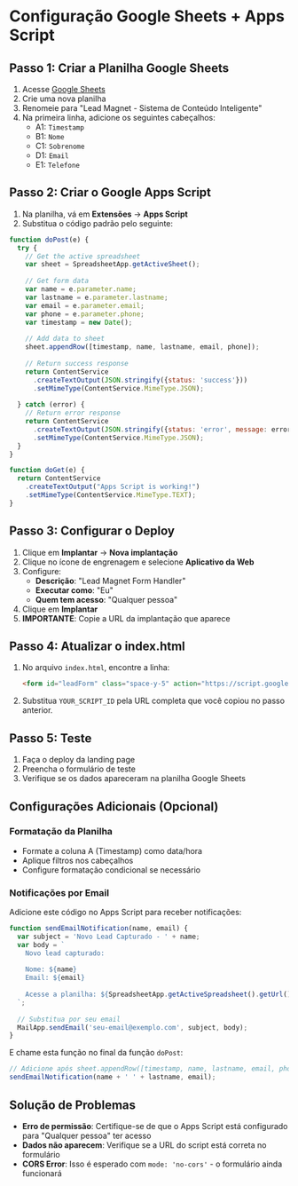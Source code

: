 # Configuração Google Sheets + Apps Script

## Passo 1: Criar a Planilha Google Sheets

1. Acesse [Google Sheets](https://sheets.google.com)
2. Crie uma nova planilha
3. Renomeie para "Lead Magnet - Sistema de Conteúdo Inteligente"
4. Na primeira linha, adicione os seguintes cabeçalhos:
   - A1: `Timestamp`
   - B1: `Nome`
   - C1: `Sobrenome`
   - D1: `Email`
   - E1: `Telefone`

## Passo 2: Criar o Google Apps Script

1. Na planilha, vá em **Extensões** → **Apps Script**
2. Substitua o código padrão pelo seguinte:

```javascript
function doPost(e) {
  try {
    // Get the active spreadsheet
    var sheet = SpreadsheetApp.getActiveSheet();
    
    // Get form data
    var name = e.parameter.name;
    var lastname = e.parameter.lastname;
    var email = e.parameter.email;
    var phone = e.parameter.phone;
    var timestamp = new Date();
    
    // Add data to sheet
    sheet.appendRow([timestamp, name, lastname, email, phone]);
    
    // Return success response
    return ContentService
      .createTextOutput(JSON.stringify({status: 'success'}))
      .setMimeType(ContentService.MimeType.JSON);
      
  } catch (error) {
    // Return error response
    return ContentService
      .createTextOutput(JSON.stringify({status: 'error', message: error.toString()}))
      .setMimeType(ContentService.MimeType.JSON);
  }
}

function doGet(e) {
  return ContentService
    .createTextOutput("Apps Script is working!")
    .setMimeType(ContentService.MimeType.TEXT);
}
```

## Passo 3: Configurar o Deploy

1. Clique em **Implantar** → **Nova implantação**
2. Clique no ícone de engrenagem e selecione **Aplicativo da Web**
3. Configure:
   - **Descrição**: "Lead Magnet Form Handler"
   - **Executar como**: "Eu"
   - **Quem tem acesso**: "Qualquer pessoa"
4. Clique em **Implantar**
5. **IMPORTANTE**: Copie a URL da implantação que aparece

## Passo 4: Atualizar o index.html

1. No arquivo `index.html`, encontre a linha:
   ```html
   <form id="leadForm" class="space-y-5" action="https://script.google.com/macros/s/YOUR_SCRIPT_ID/exec" method="POST">
   ```

2. Substitua `YOUR_SCRIPT_ID` pela URL completa que você copiou no passo anterior.

## Passo 5: Teste

1. Faça o deploy da landing page
2. Preencha o formulário de teste
3. Verifique se os dados apareceram na planilha Google Sheets

## Configurações Adicionais (Opcional)

### Formatação da Planilha
- Formate a coluna A (Timestamp) como data/hora
- Aplique filtros nos cabeçalhos
- Configure formatação condicional se necessário

### Notificações por Email
Adicione este código no Apps Script para receber notificações:

```javascript
function sendEmailNotification(name, email) {
  var subject = 'Novo Lead Capturado - ' + name;
  var body = `
    Novo lead capturado:
    
    Nome: ${name}
    Email: ${email}
    
    Acesse a planilha: ${SpreadsheetApp.getActiveSpreadsheet().getUrl()}
  `;
  
  // Substitua por seu email
  MailApp.sendEmail('seu-email@exemplo.com', subject, body);
}
```

E chame esta função no final da função `doPost`:
```javascript
// Adicione após sheet.appendRow([timestamp, name, lastname, email, phone]);
sendEmailNotification(name + ' ' + lastname, email);
```

## Solução de Problemas

- **Erro de permissão**: Certifique-se de que o Apps Script está configurado para "Qualquer pessoa" ter acesso
- **Dados não aparecem**: Verifique se a URL do script está correta no formulário
- **CORS Error**: Isso é esperado com `mode: 'no-cors'` - o formulário ainda funcionará